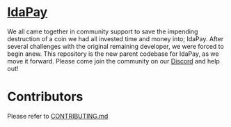 # [IdaPay](http://idapay.org/)

We all came together in community support to save the impending destruction of a coin we had all invested time and money into; IdaPay.  After several challenges with the original remaining developer, we were forced to begin anew.  This repository is the new parent codebase for IdaPay, as we move it forward.  Please come join the community on our [Discord](https://discord.gg/g3gxy6x) and help out!

# Contributors
Please refer to [CONTRIBUTING.md](CONTRIBUTING.md)
